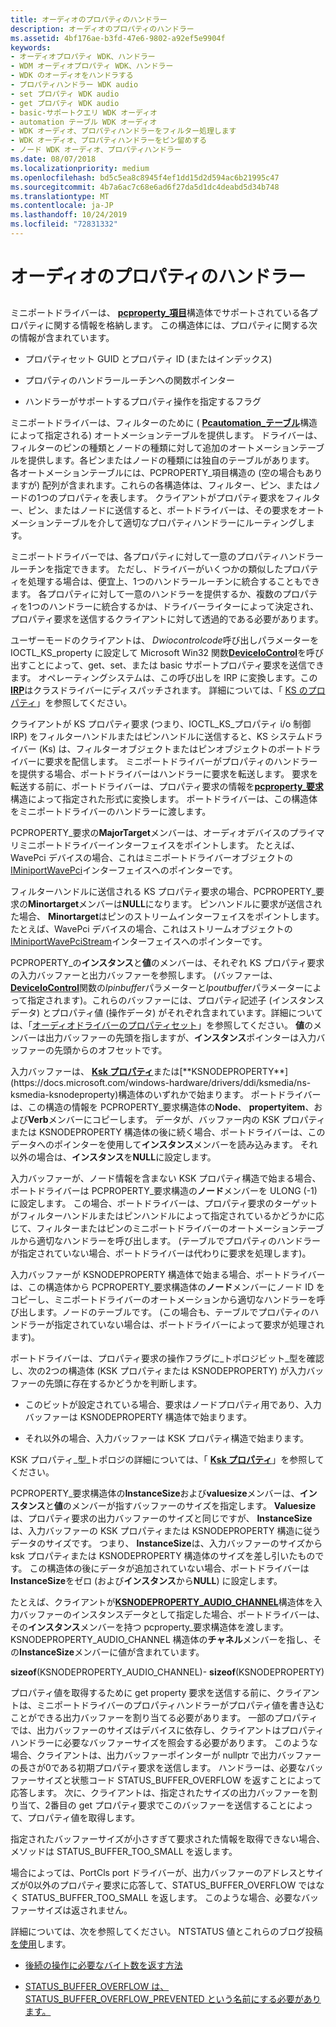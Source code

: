 ```yaml
---
title: オーディオのプロパティのハンドラー
description: オーディオのプロパティのハンドラー
ms.assetid: 4bf176ae-b3fd-47e6-9802-a92ef5e9904f
keywords:
- オーディオプロパティ WDK、ハンドラー
- WDM オーディオプロパティ WDK、ハンドラー
- WDK のオーディオをハンドラする
- プロパティハンドラー WDK audio
- set プロパティ WDK audio
- get プロパティ WDK audio
- basic-サポートクエリ WDK オーディオ
- automation テーブル WDK オーディオ
- WDK オーディオ、プロパティハンドラーをフィルター処理します
- WDK オーディオ、プロパティハンドラーをピン留めする
- ノード WDK オーディオ、プロパティハンドラー
ms.date: 08/07/2018
ms.localizationpriority: medium
ms.openlocfilehash: bd5c5ea8c8945f4ef1dd15d2d594ac6b21995c47
ms.sourcegitcommit: 4b7a6ac7c68e6ad6f27da5d1dc4deabd5d34b748
ms.translationtype: MT
ms.contentlocale: ja-JP
ms.lasthandoff: 10/24/2019
ms.locfileid: "72831332"
---
```

# <a name="audio-property-handlers"></a>オーディオのプロパティのハンドラー


## <span id="audio_property_handlers"></span><span id="AUDIO_PROPERTY_HANDLERS"></span>


ミニポートドライバーは、 [**pcproperty\_項目**](https://docs.microsoft.com/windows-hardware/drivers/ddi/portcls/ns-portcls-pcproperty_item)構造体でサポートされている各プロパティに関する情報を格納します。 この構造体には、プロパティに関する次の情報が含まれています。

-   プロパティセット GUID とプロパティ ID (またはインデックス)

-   プロパティのハンドラールーチンへの関数ポインター

-   ハンドラーがサポートするプロパティ操作を指定するフラグ

ミニポートドライバーは、フィルターのために ( [**Pcautomation\_テーブル**](https://docs.microsoft.com/windows-hardware/drivers/ddi/portcls/ns-portcls-pcautomation_table)構造によって指定される) オートメーションテーブルを提供します。 ドライバーは、フィルターのピンの種類とノードの種類に対して追加のオートメーションテーブルを提供します。各ピンまたはノードの種類には独自のテーブルがあります。 各オートメーションテーブルには、PCPROPERTY\_項目構造の (空の場合もありますが) 配列が含まれます。これらの各構造体は、フィルター、ピン、またはノードの1つのプロパティを表します。 クライアントがプロパティ要求をフィルター、ピン、またはノードに送信すると、ポートドライバーは、その要求をオートメーションテーブルを介して適切なプロパティハンドラーにルーティングします。

ミニポートドライバーでは、各プロパティに対して一意のプロパティハンドラールーチンを指定できます。 ただし、ドライバーがいくつかの類似したプロパティを処理する場合は、便宜上、1つのハンドラールーチンに統合することもできます。 各プロパティに対して一意のハンドラーを提供するか、複数のプロパティを1つのハンドラーに統合するかは、ドライバーライターによって決定され、プロパティ要求を送信するクライアントに対して透過的である必要があります。

ユーザーモードのクライアントは、 *Dwiocontrolcode*呼び出しパラメーターを IOCTL\_KS\_property に設定して Microsoft Win32 関数[**DeviceIoControl**](https://docs.microsoft.com/windows/desktop/api/ioapiset/nf-ioapiset-deviceiocontrol)を呼び出すことによって、get、set、または basic サポートプロパティ要求を送信できます。 オペレーティングシステムは、この呼び出しを IRP に変換します。この[**IRP**](https://docs.microsoft.com/windows-hardware/drivers/ddi/wdm/ns-wdm-_irp)はクラスドライバーにディスパッチされます。 詳細については、「 [KS のプロパティ](https://docs.microsoft.com/windows-hardware/drivers/stream/ks-properties)」を参照してください。

クライアントが KS プロパティ要求 (つまり、IOCTL\_KS\_プロパティ i/o 制御 IRP) をフィルターハンドルまたはピンハンドルに送信すると、KS システムドライバー (Ks) は、フィルターオブジェクトまたはピンオブジェクトのポートドライバーに要求を配信します。 ミニポートドライバーがプロパティのハンドラーを提供する場合、ポートドライバーはハンドラーに要求を転送します。 要求を転送する前に、ポートドライバーは、プロパティ要求の情報を[**pcproperty\_要求**](https://docs.microsoft.com/windows-hardware/drivers/ddi/portcls/ns-portcls-_pcproperty_request)構造によって指定された形式に変換します。 ポートドライバーは、この構造体をミニポートドライバーのハンドラーに渡します。

PCPROPERTY\_要求の**MajorTarget**メンバーは、オーディオデバイスのプライマリミニポートドライバーインターフェイスをポイントします。 たとえば、WavePci デバイスの場合、これはミニポートドライバーオブジェクトの[IMiniportWavePci](https://docs.microsoft.com/windows-hardware/drivers/ddi/portcls/nn-portcls-iminiportwavepci)インターフェイスへのポインターです。

フィルターハンドルに送信される KS プロパティ要求の場合、PCPROPERTY\_要求の**Minortarget**メンバーは**NULL**になります。 ピンハンドルに要求が送信された場合、 **Minortarget**はピンのストリームインターフェイスをポイントします。 たとえば、WavePci デバイスの場合、これはストリームオブジェクトの[IMiniportWavePciStream](https://docs.microsoft.com/windows-hardware/drivers/ddi/portcls/nn-portcls-iminiportwavepcistream)インターフェイスへのポインターです。

PCPROPERTY\_の**インスタンス**と**値**のメンバーは、それぞれ KS プロパティ要求の入力バッファーと出力バッファーを参照します。 (バッファーは、 [**DeviceIoControl**](https://docs.microsoft.com/windows/desktop/api/ioapiset/nf-ioapiset-deviceiocontrol)関数の*lpinbuffer*パラメーターと*lpoutbuffer*パラメーターによって指定されます)。これらのバッファーには、プロパティ記述子 (インスタンスデータ) とプロパティ値 (操作データ) がそれぞれ含まれています。詳細については、「[オーディオドライバーのプロパティセット](https://docs.microsoft.com/windows-hardware/drivers/audio/audio-drivers-property-sets)」を参照してください。 **値**のメンバーは出力バッファーの先頭を指しますが、**インスタンス**ポインターは入力バッファーの先頭からのオフセットです。

入力バッファーは、 [**Ksk プロパティ**](https://docs.microsoft.com/previous-versions/ff564262(v=vs.85))または[**KSNODEPROPERTY**](https://docs.microsoft.com/windows-hardware/drivers/ddi/ksmedia/ns-ksmedia-ksnodeproperty)構造体のいずれかで始まります。 ポートドライバーは、この構造の情報を PCPROPERTY\_要求構造体の**Node**、 **propertyitem**、および**Verb**メンバーにコピーします。 データが、バッファー内の KSK プロパティまたは KSNODEPROPERTY 構造体の後に続く場合、ポートドライバーは、このデータへのポインターを使用して**インスタンス**メンバーを読み込みます。 それ以外の場合は、**インスタンス**を**NULL**に設定します。

入力バッファーが、ノード情報を含まない KSK プロパティ構造で始まる場合、ポートドライバーは PCPROPERTY\_要求構造の**ノード**メンバーを ULONG (-1) に設定します。 この場合、ポートドライバーは、プロパティ要求のターゲットがフィルターハンドルまたはピンハンドルによって指定されているかどうかに応じて、フィルターまたはピンのミニポートドライバーのオートメーションテーブルから適切なハンドラーを呼び出します。 (テーブルでプロパティのハンドラーが指定されていない場合、ポートドライバーは代わりに要求を処理します)。

入力バッファーが KSNODEPROPERTY 構造体で始まる場合、ポートドライバーは、この構造体から PCPROPERTY\_要求構造体の**ノード**メンバーにノード ID をコピーし、ミニポートドライバーのオートメーションから適切なハンドラーを呼び出します。ノードのテーブルです。 (この場合も、テーブルでプロパティのハンドラーが指定されていない場合は、ポートドライバーによって要求が処理されます)。

ポートドライバーは、プロパティ要求の操作フラグに\_トポロジビット\_型を確認し、次の2つの構造体 (KSK プロパティまたは KSNODEPROPERTY) が入力バッファーの先頭に存在するかどうかを判断します。

-   このビットが設定されている場合、要求はノードプロパティ用であり、入力バッファーは KSNODEPROPERTY 構造体で始まります。

-   それ以外の場合、入力バッファーは KSK プロパティ構造で始まります。

KSK プロパティ\_型\_トポロジの詳細については、「 [**Ksk プロパティ**](https://docs.microsoft.com/previous-versions/ff564262(v=vs.85))」を参照してください。

PCPROPERTY\_要求構造体の**InstanceSize**および**valuesize**メンバーは、**インスタンス**と**値**のメンバーが指すバッファーのサイズを指定します。 **Valuesize**は、プロパティ要求の出力バッファーのサイズと同じですが、 **InstanceSize**は、入力バッファーの KSK プロパティまたは KSNODEPROPERTY 構造に従うデータのサイズです。 つまり、 **InstanceSize**は、入力バッファーのサイズから ksk プロパティまたは KSNODEPROPERTY 構造体のサイズを差し引いたものです。 この構造体の後にデータが追加されていない場合、ポートドライバーは**InstanceSize**をゼロ (および**インスタンス**から**NULL**) に設定します。

たとえば、クライアントが[**KSNODEPROPERTY\_AUDIO\_CHANNEL**](https://docs.microsoft.com/windows-hardware/drivers/ddi/ksmedia/ns-ksmedia-ksnodeproperty_audio_channel)構造体を入力バッファーのインスタンスデータとして指定した場合、ポートドライバーは、その**インスタンス**メンバーを持つ pcproperty\_要求構造体を渡します。KSNODEPROPERTY\_AUDIO\_CHANNEL 構造体の**チャネル**メンバーを指し、その**InstanceSize**メンバーに値が含まれています。

**sizeof**(KSNODEPROPERTY\_AUDIO\_CHANNEL)- **sizeof**(KSNODEPROPERTY)

プロパティ値を取得するために get property 要求を送信する前に、クライアントは、ミニポートドライバーのプロパティハンドラーがプロパティ値を書き込むことができる出力バッファーを割り当てる必要があります。 一部のプロパティでは、出力バッファーのサイズはデバイスに依存し、クライアントはプロパティハンドラーに必要なバッファーサイズを照会する必要があります。 このような場合、クライアントは、出力バッファーポインターが nullptr で出力バッファーの長さが0である初期プロパティ要求を送信します。 ハンドラーは、必要なバッファーサイズと状態コード STATUS_BUFFER_OVERFLOW を返すことによって応答します。 次に、クライアントは、指定されたサイズの出力バッファーを割り当て、2番目の get プロパティ要求でこのバッファーを送信することによって、プロパティ値を取得します。
 
指定されたバッファーサイズが小さすぎて要求された情報を取得できない場合、メソッドは STATUS_BUFFER_TOO_SMALL を返します。 
 
場合によっては、PortCls port ドライバーが、出力バッファーのアドレスとサイズが0以外のプロパティ要求に応答して、STATUS_BUFFER_OVERFLOW ではなく STATUS_BUFFER_TOO_SMALL を返します。 このような場合、必要なバッファーサイズは返されません。 
 
詳細については、次を参照してください。 NTSTATUS 値とこれらのブログ投稿[を使用](https://docs.microsoft.com/windows-hardware/drivers/kernel/using-ntstatus-values)します。

- [後続の操作に必要なバイト数を返す方法](https://blogs.msdn.microsoft.com/doronh/2006/12/12/how-to-return-the-number-of-bytes-required-for-a-subsequent-operation/)

- [STATUS_BUFFER_OVERFLOW は、STATUS_BUFFER_OVERFLOW_PREVENTED という名前にする必要があります。](https://devblogs.microsoft.com/oldnewthing/?p=22863)




 

 




